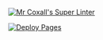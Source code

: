 [![Mr Coxall's Super Linter](https://github.com/ICD2O-Digital-Tech-NikoS/Unit2-05-PHP-Salary/workflows/Mr%20Coxall's%20Super%20Linter/badge.svg)](https://github.com/ICD2O-Digital-Tech-NikoS/Unit2-05-PHP-Salary/actions)

[![Deploy Pages](https://github.com/ICD2O-Digital-Tech-NikoS/Unit2-05-PHP-Salary/workflows/Deploy%20Pages/badge.svg)](https://github.com/ICD2O-Digital-Tech-NikoS/Unit2-05-PHP-Salary/actions)


